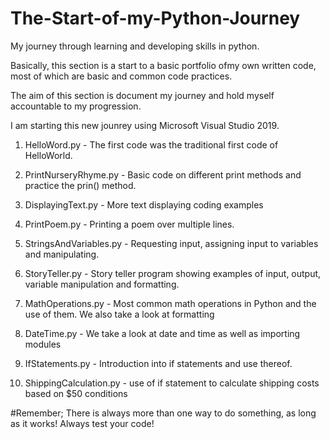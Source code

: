 # The-Start-of-my-Python-Journey
My journey through learning and developing skills in python.

Basically, this section is a start to a basic portfolio ofmy own written code, most of which are basic and common code practices.

The aim of this section is document my journey and hold myself accountable to my progression.

I am starting this new jounrey using Microsoft Visual Studio 2019.

1. HelloWord.py - The first code was the traditional first code of HelloWorld.

2. PrintNurseryRhyme.py - Basic code on different print methods and practice the prin() method.

3. DisplayingText.py - More text displaying coding examples

4. PrintPoem.py - Printing a poem over multiple lines.

5. StringsAndVariables.py - Requesting input, assigning input to variables and manipulating.

6. StoryTeller.py - Story teller program showing examples of input, output, variable manipulation and formatting.

7. MathOperations.py - Most common math operations in Python and the use of them. We also take a look at formatting

8. DateTime.py - We take a look at date and time as well as importing modules

9. IfStatements.py - Introduction into if statements and use thereof.

10. ShippingCalculation.py - use of if statement to calculate shipping costs based on $50 conditions

#Remember; 
There is always more than one way to do something, as long as it works!
Always test your code!
